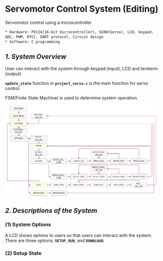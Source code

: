 # Servomotor Control System (Editing)
Servomotor control using a microcontroller
```
* Hardware: PIC24(16-bit microcontroller), SG90(Servo), LCD, keypad, ADC, PWM, RTCC, UART protocol, Circuit design
* Software: C programming
```

## _1. System Overview_
User can interact with the system through keypad (input), LCD and teraterm (output)

**`update_state`** function in **`project_servo.c`** is the main function for servo control.

FSM(Finite State Machine) is used to determine system operation.

![alt text](https://github.com/lkyungho/Images/blob/master/servomotor-control-diagram.JPG "System Diagram")

## _2. Descriptions of the System_
### (1) System Options
A LCD shows options to users so that users can interact with the system. There are three options; **`SETUP`**, **`RUN`**, and **`DOWNLOAD`**.

### (2) Setup State
